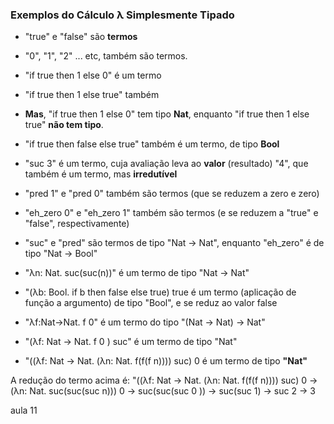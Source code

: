 ### Exemplos do Cálculo λ Simplesmente Tipado
- "true" e "false" são **termos**
- "0", "1", "2" ... etc, também são termos.
- "if true then 1 else 0" é um termo
- "if true then 1 else true" também
- **Mas**, "if true then 1 else 0" tem tipo **Nat**, enquanto "if true then 1 else true" **não tem tipo**.
- "if true then false else true" também é um termo, de tipo **Bool**
- "suc 3" é um termo, cuja avaliação leva ao **valor** (resultado) "4", que também é um termo, mas **irredutível**
- "pred 1" e "pred 0" também são termos (que se reduzem a zero e zero)
- "eh_zero 0" e "eh_zero 1" também são termos (e se reduzem a "true" e "false", respectivamente)
- "suc" e "pred" são termos de tipo "Nat -> Nat", enquanto "eh_zero" é de tipo "Nat -> Bool"

- "λn: Nat. suc(suc(n))" é um termo de tipo "Nat -> Nat"
- "(λb: Bool. if b then false else true) true é um termo (aplicação de função a argumento) de tipo "Bool", e se reduz ao valor false
- "λf:Nat->Nat. f 0" é um termo do tipo "(Nat -> Nat) -> Nat"
- "(λf: Nat -> Nat. f 0 ) suc" é um termo de tipo "Nat"

- "((λf: Nat -> Nat. (λn: Nat. f(f(f n)))) suc) 0 é um termo de tipo **"Nat"**

A redução do termo acima é:
"((λf: Nat -> Nat. (λn: Nat. f(f(f n)))) suc) 0
-> (λn: Nat. suc(suc(suc n))) 0
-> suc(suc(suc 0 ))
-> suc(suc 1)
-> suc 2 
-> 3 

aula 11